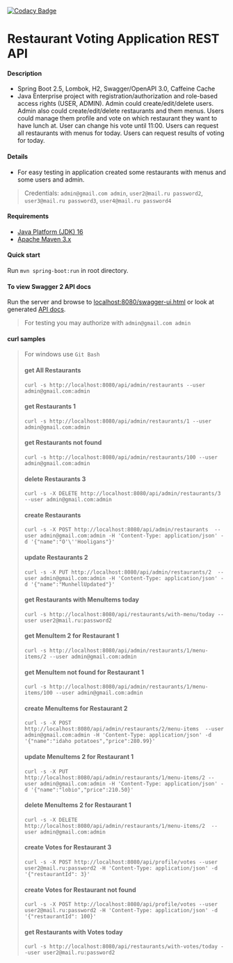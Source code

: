 [![Codacy Badge](https://app.codacy.com/project/badge/Grade/c585a6a546ec4ee6b4551b7cd1ab4b65)](https://www.codacy.com/gh/albabich/grad_boot/dashboard?utm_source=github.com&amp;utm_medium=referral&amp;utm_content=albabich/grad_boot&amp;utm_campaign=Badge_Grade)

Restaurant Voting Application REST API
===============================

#### Description

- Spring Boot 2.5, Lombok, H2, Swagger/OpenAPI 3.0, Caffeine Cache
- Java Enterprise project with registration/authorization and role-based access rights (USER, ADMIN). Admin could
  create/edit/delete users. Admin also could create/edit/delete restaurants and them menus. Users could manage them
  profile and vote on which restaurant they want to have lunch at. User can change his vote until 11:00. Users can request all restaurants with menus for today.
  Users can request results of voting for today.

#### Details
-  For easy testing in application created some restaurants with menus and some users and admin.
>  Credentials: `admin@gmail.com admin`, `user2@mail.ru password2`, `user3@mail.ru password3`, `user4@mail.ru password4`


#### Requirements
- [Java Platform (JDK) 16](http://www.oracle.com/technetwork/java/javase/downloads/index.html)
- [Apache Maven 3.x](http://maven.apache.org/)

#### Quick start
Run `mvn spring-boot:run` in root directory.

#### To view Swagger 2 API docs

Run the server and browse to [localhost:8080/swagger-ui.html](http://localhost:8080/swagger-ui.html)
 or  look at generated [API docs](https://github.com/albabich/grad_boot/blob/master/REST%20API.json).
> For testing you may authorize with `admin@gmail.com admin`
#### curl samples

> For windows use `Git Bash`
>
> #### get All Restaurants
> `curl -s http://localhost:8080/api/admin/restaurants --user admin@gmail.com:admin`
>
> #### get Restaurants 1
> `curl -s http://localhost:8080/api/admin/restaurants/1 --user admin@gmail.com:admin`
>
> #### get Restaurants not found
> `curl -s http://localhost:8080/api/admin/restaurants/100 --user admin@gmail.com:admin`
>
> #### delete Restaurants 3
> `curl -s -X DELETE http://localhost:8080/api/admin/restaurants/3 --user admin@gmail.com:admin`
>
> #### create Restaurants
> `curl -s -X POST http://localhost:8080/api/admin/restaurants  --user admin@gmail.com:admin -H 'Content-Type: application/json' -d '{"name":"O'\''Hooligans"}'`
>
> #### update Restaurants 2
> `curl -s -X PUT http://localhost:8080/api/admin/restaurants/2  --user admin@gmail.com:admin -H 'Content-Type: application/json' -d '{"name":"MunhellUpdated"}'`
>
> #### get Restaurants with MenuItems today
> `curl -s http://localhost:8080/api/restaurants/with-menu/today --user user2@mail.ru:password2`
>
> #### get MenuItem 2 for Restaurant 1
> `curl -s http://localhost:8080/api/admin/restaurants/1/menu-items/2 --user admin@gmail.com:admin`
>
>  #### get MenuItem not found for Restaurant 1
> `curl -s http://localhost:8080/api/admin/restaurants/1/menu-items/100 --user admin@gmail.com:admin`
>
> #### create MenuItems for Restaurant 2
> `curl -s -X POST http://localhost:8080/api/admin/restaurants/2/menu-items  --user admin@gmail.com:admin -H 'Content-Type: application/json' -d '{"name":"idaho potatoes","price":280.99}'`
>
> #### update MenuItems 2 for Restaurant 1
> `curl -s -X PUT http://localhost:8080/api/admin/restaurants/1/menu-items/2 --user admin@gmail.com:admin -H 'Content-Type: application/json' -d '{"name":"lobio","price":210.50}'`
>
> #### delete MenuItems 2 for Restaurant 1
> `curl -s -X DELETE http://localhost:8080/api/admin/restaurants/1/menu-items/2  --user admin@gmail.com:admin`
>
> #### create Votes for Restaurant 3
> `curl -s -X POST http://localhost:8080/api/profile/votes --user user2@mail.ru:password2 -H 'Content-Type: application/json' -d '{"restaurantId": 3}'`
>
>  #### create Votes for Restaurant not found
> `curl -s -X POST http://localhost:8080/api/profile/votes --user user2@mail.ru:password2 -H 'Content-Type: application/json' -d '{"restaurantId": 100}'`
>
> #### get Restaurants with Votes today
> `curl -s http://localhost:8080/api/restaurants/with-votes/today --user user2@mail.ru:password2`
